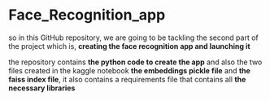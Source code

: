 # Face_Recognition_app
so in this GitHub repository, we are going to be tackling the second part of the project which is, ****creating the face recognition app and launching it**** 

the repository contains ****the python code to create the app**** and also the two files created in the kaggle notebook ****the embeddings pickle file**** and ****the faiss index file****, it also contains a requirements file that contains all ****the necessary libraries****
